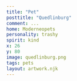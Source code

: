 ```yaml
---
title: "Pet"
posttitle: "Quedlinburg"
comment: ...
home: Moderneopets
personality: trashy
spirit: kind
x: 26
y: 80
image: quedlinburg.png
tags: pets
layout: artwork.njk
---
```



